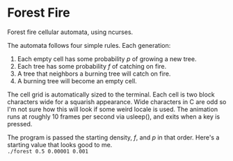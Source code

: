 # Forest Fire

Forest fire cellular automata, using ncurses.

The automata follows four simple rules. Each generation:
1. Each empty cell has some probability *p* of growing a new tree.
2. Each tree has some probability *f* of catching on fire.
3. A tree that neighbors a burning tree will catch on fire.
4. A burning tree will become an empty cell.

The cell grid is automatically sized to the terminal. Each cell is two block characters wide for a squarish appearance. Wide characters in C are odd so I'm not sure how this will look if some weird locale is used. The animation runs at roughly 10 frames per second via usleep(), and exits when a key is pressed.

The program is passed the starting density, *f*, and *p* in that order. Here's a starting value that looks good to me.  
```./forest 0.5 0.00001 0.001```
